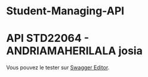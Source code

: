# Student-Managing-API
# <span style="yellow">API</span> **STD22064** - ANDRIAMAHERILALA josia 

Vous pouvez le tester sur [Swagger Editor](https://editor.swagger.io/).

